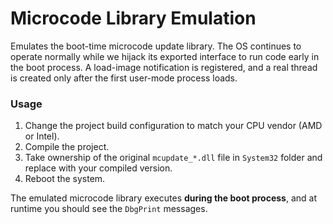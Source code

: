 # Microcode Library Emulation

Emulates the boot-time microcode update library. The OS continues to operate normally while we hijack its exported interface to run code early in the boot process. A load-image notification is registered, and a real thread is created only after the first user-mode process loads.

### Usage

1. Change the project build configuration to match your CPU vendor (AMD or Intel).
2. Compile the project.
4. Take ownership of the original `mcupdate_*.dll` file in `System32` folder and replace with your compiled version.
5. Reboot the system. 

The emulated microcode library executes **during the boot process**, and at runtime you should see the `DbgPrint` messages.
